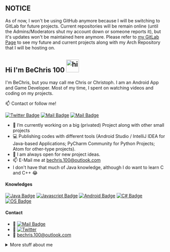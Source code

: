 ## NOTICE
As of now, I won't be using GitHub anymore because I will be switching to GitLab for future projects. Current repositories will be remain online (until the Admins/Moderators shut my account down or someone reports it), but it's updates won't be maintained here anymore. Please refer to [my GitLab Page](https://gitlab.com/BeChris100) to see my future and current projects along with my Arch Repository that I will be hosting on.

## Hi I'm BeChris 100 <img src="https://user-images.githubusercontent.com/1303154/88677602-1635ba80-d120-11ea-84d8-d263ba5fc3c0.gif" width="40px" alt="hi">

I'm BeChris, but you may call me Chris or Christoph. I am an Android App and Game Developer. Most of my time, I spent on watching videos and coding on my projects.

:mailbox: Contact or follow me!

[![Twitter Badge](https://img.shields.io/badge/-@BeChris100-1ca0f1?style=flat&labelColor=1ca0f1&logo=twitter&logoColor=white&link=https://twitter.com/Ipenywis)](https://twitter.com/BeChris100)
[![Mail Badge](https://img.shields.io/badge/-@bechris100-00ffaf?style=flat&labelColor=00ffaf&logo=instagram&logoColor=white)](https://instagram.com/bechris100)
[![Mail Badge](https://img.shields.io/badge/-BeChris%20100-c0392b?style=flat&labelColor=c0392b&logo=gmail&logoColor=white)](mailto:bechris.100@outlook.com)

- 🔭 I’m currently working on a big (privated) Project along with other small projects
- :computer: Publishing codes with different tools (Android Studio / IntelliJ IDEA for Java-based Applications; PyCharm Community for Python Projects; Atom for other-type projects).
- 🤔 I am always open for new project ideas.
- 📫 E-Mail me at bechris.100@outlook.com
- I don't have that much of Java knowledge, although I do want to learn C and C++ 😂

#### Knowledges

[![Java Badge](https://img.shields.io/badge/-Java-007acc?style=for-the-badge&labelColor=black&logo=node.js&logoColor=e535ab)](#)
[![Javascript Badge](https://img.shields.io/badge/-Javascript-F0DB4F?style=for-the-badge&labelColor=black&logo=javascript&logoColor=F0DB4F)](#)
[![Android Badge](https://img.shields.io/badge/-Android-cc5e13?style=for-the-badge&labelColor=black&logo=android&logoColor=c69676)](#)
[![C# Badge](https://img.shields.io/badge/-C_Sharp-3f13c4?style=for-the-badge&labelColor=black&logo=csharp&logoColor=c69676)](#)
[![OS Badge](https://img.shields.io/badge/-Operating%20Systems-a8161c?style=for-the-badge&labelColor=black)](#)

#### Contact
- :paperclip: [![Mail Badge](https://img.shields.io/badge/-@bechris100-00ffaf?style=flat&labelColor=13cabf&logo=instagram&logoColor=white)](https://instagram.com/bechris100)
- :paperclip: [![Twitter](https://img.shields.io/twitter/url/https/twitter.com/cloudposse.svg?style=social&label=Follow%20%40bechris100)](https://twitter.com/BeChris100)
- :email: bechris.100@outlook.com

<details>
<summary>
  More stuff about me
</summary>

<br >

I love coding on my projects and doing stuff that probably no one ever did. In other words, I am just the way it is but in a difficult way.

#### Coding Stats

```text
Java              ##############------
HTML              ########------------
CSS               ####----------------
JavaScript        ##------------------
C#                #####---------------
C                 #-------------------
C++               #-------------------
Python            ######--------------
```

#### Github Stats

![Stats from BeChris100 on GitHub](https://github-readme-stats.vercel.app/api?username=bechris100&count_private=true&theme=dark&hide=prs)

</details>
